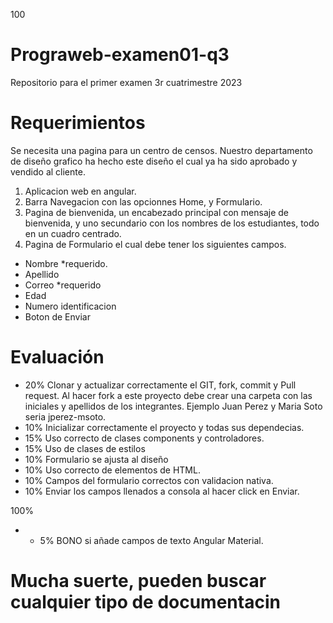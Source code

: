 100

# Prograweb-examen01-q3

Repositorio para el primer examen 3r cuatrimestre 2023

# Requerimientos

Se necesita una pagina para un centro de censos. Nuestro departamento de diseño grafico ha hecho este diseño el cual ya ha sido aprobado y vendido al cliente.

1. Aplicacion web en angular.
2. Barra Navegacion con las opcionnes Home, y Formulario.
3. Pagina de bienvenida, un encabezado principal con mensaje de bienvenida, y uno secundario con los nombres de los estudiantes, todo en un cuadro centrado.
4. Pagina de Formulario el cual debe tener los siguientes campos.

- Nombre \*requerido.
- Apellido
- Correo \*requerido
- Edad
- Numero identificacion
- Boton de Enviar

# Evaluación

- 20% Clonar y actualizar correctamente el GIT, fork, commit y Pull request. Al hacer fork a este proyecto debe crear una carpeta con las iniciales y apellidos de los integrantes. Ejemplo Juan Perez y Maria Soto seria jperez-msoto.
- 10% Inicializar correctamente el proyecto y todas sus dependecias.
- 15% Uso correcto de clases components y controladores.
- 15% Uso de clases de estilos
- 10% Formulario se ajusta al diseño
- 10% Uso correcto de elementos de HTML.
- 10% Campos del formulario correctos con validacion nativa.
- 10% Enviar los campos llenados a consola al hacer click en Enviar.

100%

- - 5% BONO si añade campos de texto Angular Material.

# Mucha suerte, pueden buscar cualquier tipo de documentacin
